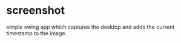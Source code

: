 screenshot
==========

simple swing app which captures the desktop and adds the current timestamp to the image.
